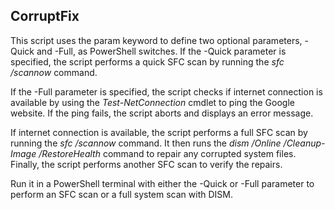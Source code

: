 <h2>CorruptFix</h2>

This script uses the param keyword to define two optional parameters, -Quick and -Full, as PowerShell switches. If the -Quick parameter is specified, the script performs a quick SFC scan by running the <i>sfc /scannow</i> command.

If the -Full parameter is specified, the script checks if internet connection is available by using the <i>Test-NetConnection</i> cmdlet to ping the Google website. If the ping fails, the script aborts and displays an error message.

If internet connection is available, the script performs a full SFC scan by running the <i>sfc /scannow</i> command. It then runs the <i>dism /Online /Cleanup-Image /RestoreHealth</i> command to repair any corrupted system files. Finally, the script performs another SFC scan to verify the repairs.

Run it in a PowerShell terminal with either the -Quick or -Full parameter to perform an SFC scan or a full system scan with DISM.
